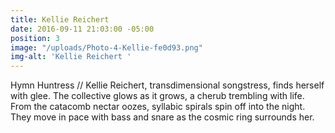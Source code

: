 ```yaml
---
title: Kellie Reichert
date: 2016-09-11 21:03:00 -05:00
position: 3
image: "/uploads/Photo-4-Kellie-fe0d93.png"
img-alt: 'Kellie Reichert '
---
```


Hymn Huntress // Kellie Reichert, transdimensional songstress, finds herself with glee. The collective glows as it grows, a cherub trembling with life. From the catacomb nectar oozes, syllabic spirals spin off into the night. They move in pace with bass and snare as the cosmic ring surrounds her.
